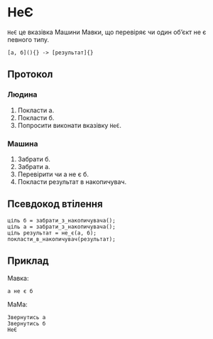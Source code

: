 # НеЄ

`НеЄ` <keyword>це</keyword> вказівка <subject>Машини Мавки</subject>, що перевіряє чи один обʼєкт не є певного типу.

```
[а, б](){} -> [результат]{}
```

## Протокол

### Людина

1. Покласти а.
2. Покласти б.
3. Попросити виконати вказівку `НеЄ`.

### Машина

1. Забрати б.
2. Забрати а.
3. Перевірити чи а не є б.
4. Покласти результат в накопичувач.

## Псевдокод втілення

```ціль
ціль б = забрати_з_накопичувача();
ціль а = забрати_з_накопичувача();
ціль результат = не_є(а, б);
покласти_в_накопичувач(результат);
```

## Приклад

<subject>Мавка</subject>:

```мавка
а не є б
```

<subject>МаМа</subject>:

```мама
Звернутись а
Звернутись б
НеЄ
```